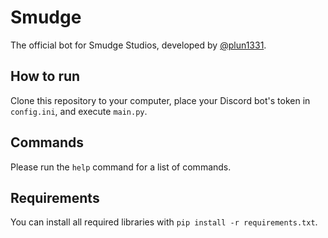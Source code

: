 # Smudge

The official bot for Smudge Studios, developed by [@plun1331](https://plun1331.github.io).

## How to run
Clone this repository to your computer, place your Discord bot's token in `config.ini`, and execute `main.py`.

## Commands
Please run the `help` command for a list of commands.

## Requirements
You can install all required libraries with `pip install -r requirements.txt`.
